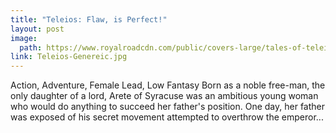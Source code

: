 ```yaml
---
title: "Teleios: Flaw, is Perfect!"
layout: post
image:
  path: https://www.royalroadcdn.com/public/covers-large/tales-of-teleios-aadax4webre.jpg
link: Teleios-Genereic.jpg
---
```

Action, Adventure, Female Lead, Low Fantasy
Born as a noble free-man, the only daughter of a lord, Arete of Syracuse was an ambitious young woman who would do anything to succeed her father's position. One day, her father was exposed of his secret movement attempted to overthrow the emperor...